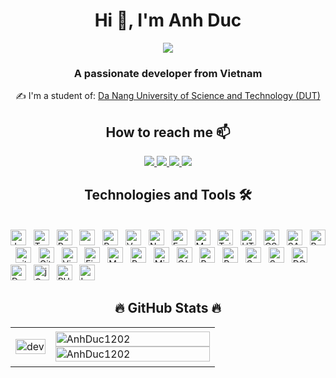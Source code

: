 <h1 align="center">Hi 👋, I'm Anh Duc</h1>
<p align="center"><img src="https://img.icons8.com/color/48/000000/vietnam-circular.png"/></p>
<h3 align="center">A passionate developer from Vietnam </h3>

<p align="center">✍ I'm a student of: <a href='http://dut.udn.vn/'>Da Nang University of Science and Technology (DUT)</a></p>

<h2 align="center">  How to reach me 📫 </h2>
<p align="center">
  <a href="https://github.com/AnhDuc1202" alt="Github">
    <img src="https://img.icons8.com/color-glass/40/000000/github--v2.png"/>
  </a>
  <a href="https://www.facebook.com/HoTheAnhDuc/" alt="Facebook">
    <img src="https://img.icons8.com/office/40/000000/facebook-circled--v2.png"/>
  </a>
  <a href="https://www.instagram.com/aduc_1202/" alt="instagram">
    <img src="https://img.icons8.com/dusk/40/000000/instagram--v2.png"/>
  </a>
  <a href="mailto:anhduc815@gmail.com" alt="Email">
    <img src="https://img.icons8.com/ultraviolet/40/000000/gmail--v2.png"/>
  </a>
</p>

<h2 align="center"> Technologies and Tools 🛠</h2>
<br>
<!-- https://simpleicons.org/ -->
<span>
  <img src="https://img.shields.io/badge/JavaScript-282C34?logo=javascript&logoColor=F7DF1E" alt="JavaScript logo" title="JavaScript" height="25" />
</span>
&nbsp;
<span>
  <img src="https://img.shields.io/badge/TypeScript-282C34?logo=typescript&logoColor=3178C6" alt="TypeScript logo" title="TypeScript" height="25" />
</span>
&nbsp;
<span>
  <img src="https://img.shields.io/badge/ReactJS-282C34?logo=react&logoColor=61DAFB" alt="ReactJS logo" title="ReactJS" height="25" />
</span>
&nbsp;
<span>
  <img src="https://img.shields.io/badge/Next.js-282C34?logo=next.js&logoColor=000000" alt="next-js logo" title="Next js" height="25" />
</span>
&nbsp;
<span>
  <img src="https://img.shields.io/badge/Redux-282C34?logo=redux&logoColor=764ABC" alt="Redux logo" title="Redux" height="25" />
<span>
&nbsp;
<span>
  <img src="https://img.shields.io/badge/Vue.js-282C34?logo=vue.js&logoColor=4FC08D" alt="Vue.js logo" title="Vue.js" height="25" />
</span>
&nbsp;
<span>
  <img src="https://img.shields.io/badge/Node.js-282C34?logo=node.js&logoColor=00F200" alt="Node.js logo" title="Node.js" height="25" /></span>
&nbsp;
<span>
  <img src="https://img.shields.io/badge/Express-282C34?logo=express&logoColor=FFFFFF" alt="Express.js logo" title="Express.js" height="25" /></span>
&nbsp;
<span>
  <img src="https://img.shields.io/badge/MongoDB-282C34?logo=mongodb&logoColor=47A248" alt="MongoDB logo" title="MongoDB" height="25" /></span>
&nbsp;
<span>
  <img src="https://img.shields.io/badge/Tailwind%20CSS-282C34?logo=tailwind-css&logoColor=38B2AC" alt="TailwindCSS logo" title="TailwindCSS" height="25" /></span>
&nbsp;
<span>
  <img src="https://img.shields.io/badge/HTML5-282C34?logo=html5&logoColor=E34F26" alt="HTML5 logo" title="HTML5" height="25" />
</span>
&nbsp;
<span>
  <img src="https://img.shields.io/badge/CSS3-282C34?logo=css3&logoColor=1572B6" alt="CSS3 logo" title="CSS3" height="25" />
</span>
&nbsp;
<span>
  <img src="https://img.shields.io/badge/Sass-282C34?logo=sass&logoColor=CC6699" alt="SASS logo" title="SASS" height="25" />
</span>
&nbsp;
<span>
  <img src="https://img.shields.io/badge/Bootstrap-282C34?logo=bootstrap&logoColor=7952B3" alt="Bootstrap logo" title="Bootstrap" height="25" />
</span>
&nbsp;
<span>
  <img src="https://img.shields.io/badge/git-282C34?logo=git&logoColor=F05032" alt="git logo" title="git" height="25" />
</span>
&nbsp;
<span>
  <img src="https://img.shields.io/badge/GitHub-282C34?logo=GitHub&logoColor=181717" alt="GitHub logo" title="GitHub" height="25" />
</span>
&nbsp;
<span>
  <img src="https://img.shields.io/badge/VS%20Code-282C34?logo=visual-studio-code&logoColor=007ACC" alt="Visual Studio Code logo" title="Visual Studio Code" height="25" />
</span>
&nbsp;
<span>
  <img src="https://img.shields.io/badge/Firebase-282C34?logo=firebase&logoColor=FFCA28" alt="Firebase logo" title="Firebase" height="25" />
</span>
&nbsp;
<span>
  <img src="https://img.shields.io/badge/MySQL-282C34?logo=MySQL&logoColor=4479A1" alt="MySQL logo" title="MySQL" height="25" />
</span>
&nbsp;
<span>
  <img src="https://img.shields.io/badge/PostgreSQL-282C34?logo=PostgreSQL&logoColor=4169E1" alt="PostgreSQL logo" title="PostgreSQL" height="25" />
</span>
&nbsp;
<span>
  <img src="https://img.shields.io/badge/Microsoft SQL Server-282C34?logo=Microsoft-SQL-Server&logoColor=CC2927" alt="Microsoft SQL Server logo" title="Microsoft SQL Server" height="25" />
</span>
&nbsp;
<span>
  <img src="https://img.shields.io/badge/C/C++-282C34?logo=C%2B%2B&logoColor=00599C" alt="C/C++ logo" title="C/C++" height="25" />
</span>
&nbsp;
<span>
  <img src="https://img.shields.io/badge/Redis-282C34?logo=Redis&logoColor=DC382D" alt="Redis logo" title="Redis" height="25" />
</span>
&nbsp;
<span>
  <img src="https://img.shields.io/badge/Python-282C34?logo=Python&logoColor=3776AB" alt="Python logo" title="Python" height="25" />
</span>
&nbsp;
<span>
  <img src="https://img.shields.io/badge/Spring Boot-282C34?logo=Spring-Boot&logoColor=6DB33F" alt="Spring Boot logo" title="Spring Boot" height="25" />
</span>
&nbsp;
<span>
  <img src="https://img.shields.io/badge/Scala-282C34?logo=Scala&logoColor=DC322F" alt="Scala logo" title="Scala" height="25" />
</span>
&nbsp;
<span>
  <img src="https://img.shields.io/badge/.NET-282C34?logo=.NET&logoColor=512BD4" alt="DOTNET logo" title="DOTNET" height="25" />
</span>
&nbsp;
<span>
  <img src="https://img.shields.io/badge/Docker-282C34?logo=Docker&logoColor=2496ED" alt="Docker logo" title="Docker" height="25" />
</span>
&nbsp;
<span>
  <img src="https://img.shields.io/badge/jQuery-282C34?logo=jQuery&logoColor=0769AD" alt="jQuery logo" title="DOTNET" height="25" />
</span>
&nbsp;
<span>
  <img src="https://img.shields.io/badge/PHP-282C34?logo=PHP&logoColor=777BB4" alt="PHP logo" title="PHP" height="25" />
</span>
&nbsp;
<span>
  <img src="https://img.shields.io/badge/Laravel-282C34?logo=Laravel&logoColor=FF2D20" alt="Laravel logo" title="Laravel" height="25" />
</span>
&nbsp;

<h2 align="center">🔥 GitHub Stats 🔥</h2>
<table style="width:100%;">
  <tr>
  <td>
      <p align="center">
        <img src="https://cdn.dribbble.com/users/1059583/screenshots/4171367/coding-freak.gif" alt="dev" width="100%"/>
      </p>
    </td>
    <td>
      <img src="https://github-readme-stats.vercel.app/api/top-langs/?username=AnhDuc1202&bg_color=FFFFFF00&text_color=179fa3&layout=compact&hide=CSS&langs_count=10&custom_title=Top%20ngôn%20ngữ%20được%20dùng" alt="AnhDuc1202" width="100%"/>
      <img src="https://github-readme-stats.vercel.app/api?username=AnhDuc1202&bg_color=FFFFFF00&text_color=179fa3&show_icons=true&count_private=true&include_all_commits=true&custom_title=Hoạt%20động%20trên%20Github" alt="AnhDuc1202" width="100%"/>
    </td>
  </tr>
</table>
